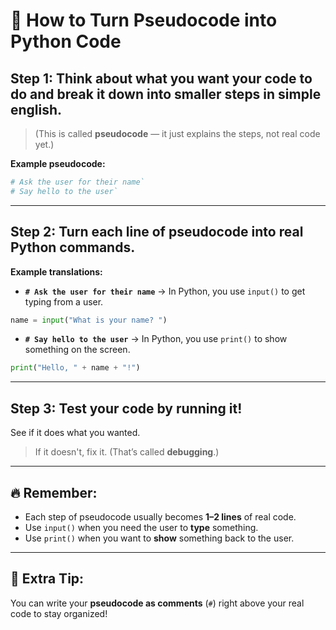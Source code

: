 # 🧠 How to Turn Pseudocode into Python Code

## Step 1: Think about what you want your code to do and break it down into smaller steps in simple english.

> (This is called **pseudocode** — it just explains the steps, not real code yet.)

**Example pseudocode:**
```python
# Ask the user for their name`
# Say hello to the user`
```

---

## Step 2: Turn each line of pseudocode into real Python commands.

**Example translations:**

- **`# Ask the user for their name`** → In Python, you use `input()` to get typing from a user.

```python
name = input("What is your name? ")
```

- **`# Say hello to the user`** → In Python, you use `print()` to show something on the screen.

```python
print("Hello, " + name + "!")
```

---

## Step 3: Test your code by running it!

See if it does what you wanted.

> If it doesn't, fix it. (That’s called **debugging**.)

---

## 🔥 Remember:

- Each step of pseudocode usually becomes **1–2 lines** of real code.
- Use `input()` when you need the user to **type** something.
- Use `print()` when you want to **show** something back to the user.

---

## 💬 Extra Tip:

You can write your **pseudocode as comments** (`#`) right above your real code to stay organized!

